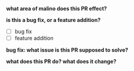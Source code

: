 **what area of malino does this PR effect?**



**is this a bug fix, or a feature addition?**

- [ ] bug fix
- [ ] feature addition

**bug fix: what issue is this PR supposed to solve?**



**what does this PR do? what does it change?**


